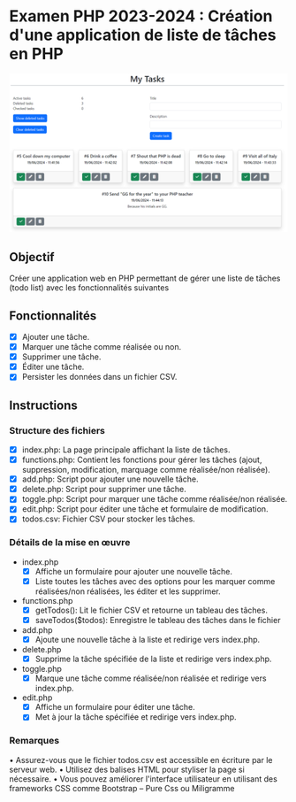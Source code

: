 # Examen PHP 2023-2024 : Création d'une application de liste de tâches en PHP

![](./assets/dashboard.png)

## Objectif
Créer une application web en PHP permettant de gérer une liste de tâches (todo list) avec les fonctionnalités suivantes

## Fonctionnalités
- [x] Ajouter une tâche.
- [x] Marquer une tâche comme réalisée ou non.
- [x] Supprimer une tâche.
- [x] Éditer une tâche.
- [x] Persister les données dans un fichier CSV.

## Instructions
### Structure des fichiers
- [x] index.php: La page principale affichant la liste de tâches.
- [x] functions.php: Contient les fonctions pour gérer les tâches (ajout, suppression, modification, marquage comme réalisée/non réalisée).
- [x] add.php: Script pour ajouter une nouvelle tâche.
- [x] delete.php: Script pour supprimer une tâche.
- [x] toggle.php: Script pour marquer une tâche comme réalisée/non réalisée.
- [x] edit.php: Script pour éditer une tâche et formulaire de modification.
- [x] todos.csv: Fichier CSV pour stocker les tâches.

### Détails de la mise en œuvre
- index.php
	- [x] Affiche un formulaire pour ajouter une nouvelle tâche.
	- [x] Liste toutes les tâches avec des options pour les marquer comme réalisées/non réalisées, les éditer et les supprimer.
- functions.php
	- [x] getTodos(): Lit le fichier CSV et retourne un tableau des tâches.
	- [x] saveTodos($todos): Enregistre le tableau des tâches dans le fichier
- add.php
  - [x] Ajoute une nouvelle tâche à la liste et redirige vers index.php.
- delete.php
  - [x] Supprime la tâche spécifiée de la liste et redirige vers index.php.
- toggle.php
  - [x] Marque une tâche comme réalisée/non réalisée et redirige vers index.php.
- edit.php
  - [x] Affiche un formulaire pour éditer une tâche.
  - [x] Met à jour la tâche spécifiée et redirige vers index.php.

### Remarques
• Assurez-vous que le fichier todos.csv est accessible en écriture par le serveur web.
• Utilisez des balises HTML pour styliser la page si nécessaire.
• Vous pouvez améliorer l'interface utilisateur en utilisant des frameworks CSS comme Bootstrap – Pure Css ou Miligramme